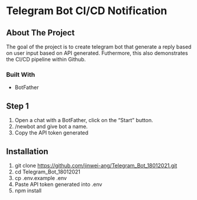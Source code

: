 # Telegram Bot CI/CD Notification

<!-- ABOUT THE PROJECT -->
## About The Project
The goal of the project is to create telegram bot that generate a reply based on user input based on API generated. Futhermore, this also demonstrates the CI/CD pipeline within Github.


### Built With
* BotFather

## Step 1
1. Open a chat with a BotFather, click on the “Start” button.
2. /newbot and give bot a name.
3. Copy the API token generated


## Installation
1. git clone https://github.com/jinwei-ang/Telegram_Bot_18012021.git
2. cd Telegram_Bot_18012021
3. cp .env.example .env
4. Paste API token generated into .env
5. npm install
